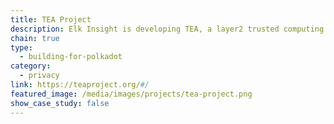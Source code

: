 ```yaml
---
title: TEA Project
description: Elk Insight is developing TEA, a layer2 trusted computing solution on top of a Substrate-based blockchain.
chain: true
type:
  - building-for-polkadot
category:
  - privacy
link: https://teaproject.org/#/
featured_image: /media/images/projects/tea-project.png
show_case_study: false
---
```

